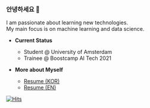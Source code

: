 ### 안녕하세요 👋  
I am passionate about learning new technologies.  
My main focus is on machine learning and data science.  
- **Current Status**
  - Student @ University of Amsterdam  
  - Trainee @ Boostcamp AI Tech 2021  
 
- **More about Myself**
  - [Resume (KOR)](https://www.notion.so/Resume-c1601344581d4dc6b74c635e9bd251af)
  - [Resume (EN)](https://drive.google.com/file/d/1164lOj1MMd94_mWkuY7BDlZKzl7z3glg/view?usp=sharing)  
  
    
    
[![Hits](https://hits.seeyoufarm.com/api/count/incr/badge.svg?url=https%3A%2F%2Fgithub.com%2Fgjbae1212%2Fhit-counter&count_bg=%231D2554&title_bg=%23555555&icon=datadog.svg&icon_color=%23E7E7E7&title=hits&edge_flat=false)](https://hits.seeyoufarm.com)
